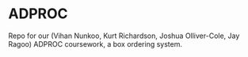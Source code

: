 # ADPROC
Repo for our (Vihan Nunkoo, Kurt Richardson, Joshua Olliver-Cole, Jay Ragoo) ADPROC coursework, a box ordering system.
